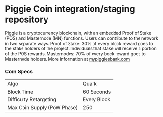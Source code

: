 Piggie Coin integration/staging repository
=====================================


Piggie is a cryptocurrency blockchain, with an embedded Proof of Stake (POS) and Masternode (MN) functions. 
Users can contribute to the network in two separate ways. 
Proof of Stake: 30% of every block reward goes to the stake holders of the project. 
Individuals that stake will receive a portion of the POS rewards. 
Masternodes: 70% of every bock reward goes to Masternode holders.
More information at [mypiggiesbank.com](http://www.mypiggiesbank.com) 

### Coin Specs
<table>
<tr><td>Algo</td><td>Quark</td></tr>
<tr><td>Block Time</td><td>60 Seconds</td></tr>
<tr><td>Difficulty Retargeting</td><td>Every Block</td></tr>
<tr><td>Max Coin Supply (PoW Phase)</td><td>250 </td></tr>
</table>
